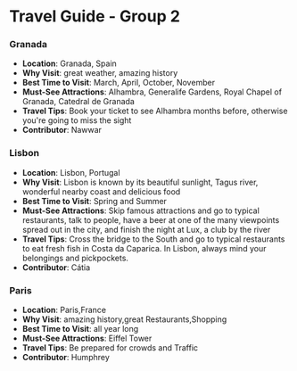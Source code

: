 # Travel Guide - Group 2

  
### Granada

- **Location**: Granada, Spain
- **Why Visit**: great weather, amazing history
- **Best Time to Visit**: March, April, October, November
- **Must-See Attractions**: Alhambra, Generalife Gardens, Royal Chapel of Granada, Catedral de Granada
- **Travel Tips**: Book your ticket to see Alhambra months before, otherwise you're going to miss the sight
- **Contributor**: Nawwar

### Lisbon

  - **Location**: Lisbon, Portugal
  - **Why Visit**: Lisbon is known by its beautiful sunlight, Tagus river, wonderful nearby coast and delicious food
  - **Best Time to Visit**: Spring and Summer
  - **Must-See Attractions**: Skip famous attractions and go to typical restaurants, talk to people, have a beer at one of the many viewpoints spread out in the city, and finish the night at Lux, a club by the river
  - **Travel Tips**: Cross the bridge to the South and go to typical restaurants to eat fresh fish in Costa da Caparica. In Lisbon, always mind your belongings and pickpockets.
  - **Contributor**: Cátia

### Paris

- **Location**: Paris,France
- **Why Visit**: amazing history,great Restaurants,Shopping
- **Best Time to Visit**: all year long
- **Must-See Attractions**: Eiffel Tower
- **Travel Tips**: Be prepared for crowds and Traffic
- **Contributor**: Humphrey
